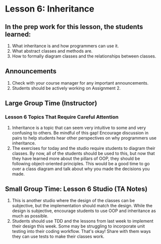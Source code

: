 # Lesson 6: Inheritance

## In the prep work for this lesson, the students learned:

1. What inheritance is and how programmers can use it.
1. What abstract classes and methods are.
1. How to formally diagram classes and the relationships between classes.

## Announcements

1. Check with your course manager for any important announcements.
1. Students should be actively working on Assignment 2.

## Large Group Time (Instructor)

### Lesson 6 Topics That Require Careful Attention

1. Inheritance is a topic that can seem very intuitive to some and very confusing to others. Be mindful of this gap! Encourage discussion in pairs to help students hear other perspectives on why programmers use inheritance.
1. The exercises for today and the studio require students to diagram their classes. By now, all of the students should be used to this, but now that they have learned more about the pillars of OOP, they should be following object-oriented principles. This would be a good time to go over a class diagram and talk about why you made the decisions you made. 

## Small Group Time: Lesson 6 Studio (TA Notes)

1. This is another studio where the design of the classes can be subjective, but the implementation should match the design. While the design is subjective, encourage students to use OOP and inheritance as much as possible.
1. Students should use TDD and the lessons from last week to implement their design this week. Some may be struggling to incorporate unit testing into their coding workflow. That's okay! Share with them ways they can use tests to make their classes work.
